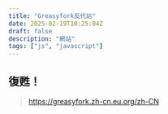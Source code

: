 ```yaml
---
title: "Greasyfork反代站"
date: 2025-02-19T10:25:04Z
draft: false
description: "網站"
tags: ["js", "javascript"]
---
```

## 復甦！

> https://greasyfork.zh-cn.eu.org/zh-CN